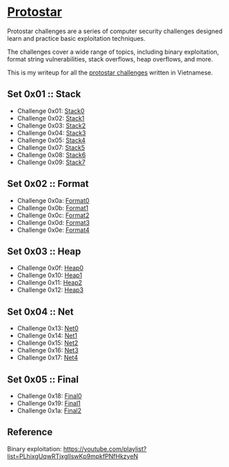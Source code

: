 # [Protostar](https://exploit.education/protostar/)

Protostar challenges are a series of computer security challenges designed learn and practice basic exploitation techniques.

The challenges cover a wide range of topics, including binary exploitation, format string vulnerabilities, stack overflows, heap overflows, and more.

This is my writeup for all the [protostar challenges](<https://exploit.education/protostar/>) written in Vietnamese.

## Set 0x01 :: Stack

- Challenge 0x01: [Stack0](./protostar/stack/stack0/)
- Challenge 0x02: [Stack1](./protostar/stack/stack1/)
- Challenge 0x03: [Stack2](./protostar/stack/stack2/)
- Challenge 0x04: [Stack3](./protostar/stack/stack3/)
- Challenge 0x05: [Stack4](./protostar/stack/stack4/)
- Challenge 0x07: [Stack5](./protostar/stack/stack5/)
- Challenge 0x08: [Stack6](./protostar/stack/stack6/)
- Challenge 0x09: [Stack7](./protostar/stack/stack7/)

## Set 0x02 :: Format

- Challenge 0x0a: [Format0](./protostar/format/format0/)
- Challenge 0x0b: [Format1](./protostar/format/format1/)
- Challenge 0x0c: [Format2](./protostar/format/format2/)
- Challenge 0x0d: [Format3](./protostar/format/format3/)
- Challenge 0x0e: [Format4](./protostar/format/format4/)

## Set 0x03 :: Heap

- Challenge 0x0f: [Heap0](./protostar/heap/heap0/)
- Challenge 0x10: [Heap1](./protostar/heap/heap1/)
- Challenge 0x11: [Heap2](./protostar/heap/heap2/)
- Challenge 0x12: [Heap3](./protostar/heap/heap3/)

## Set 0x04 :: Net

- Challenge 0x13: [Net0](./protostar/net/net0/)
- Challenge 0x14: [Net1](./protostar/net/net1/)
- Challenge 0x15: [Net2](./protostar/net/net2/)
- Challenge 0x16: [Net3](./protostar/net/net3/)
- Challenge 0x17: [Net4](./protostar/net/net4/)

## Set 0x05 :: Final

- Challenge 0x18: [Final0](./protostar/final/final0/)
- Challenge 0x19: [Final1](./protostar/final/final1/)
- Challenge 0x1a: [Final2](./protostar/final/final2/)

## Reference

Binary exploitation: <https://youtube.com/playlist?list=PLhixgUqwRTjxglIswKp9mpkfPNfHkzyeN>

